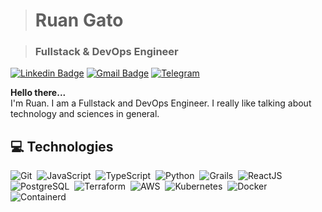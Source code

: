 ># Ruan Gato

>### Fullstack & DevOps Engineer

[![Linkedin Badge](https://img.shields.io/badge/-Ruan%20Gato-002B44?style=flat-square&logo=Linkedin&logoColor=white&link=https://www.linkedin.com/in/ruan-gato/)](//www.linkedin.com/in/ruan-gato/) 
[![Gmail Badge](https://img.shields.io/badge/-ruanggb@gmail.com-002B44?style=flat-square&logo=Gmail&logoColor=white&link=mailto:ruanggb@gmail.com)](mailto:ruanggb@gmail.com)
[![Telegram](https://img.shields.io/badge/-@ruanggbarros-002B44?style=flat-square&logo=Telegram&logoColor=white&link=https://t.me/ruanggbarros)](https://t.me/ruanggbarros)

**Hello there...<br>**
I'm Ruan. I am a Fullstack and DevOps Engineer. I really like talking about technology and sciences in general.

## 💻 Technologies
![Git](https://img.shields.io/badge/-Git-black?style=flat-square&logo=git&logoColor=3EF09A)&nbsp;
![JavaScript](https://img.shields.io/badge/-JavaScript-black?style=for-badge&logo=javascript&logoColor=3EF09A)&nbsp;
![TypeScript](https://img.shields.io/badge/-TypeScript-black?style=for-badge&logo=typescript&logoColor=3EF09A)&nbsp;
![Python](https://img.shields.io/badge/-Python-black?style=for-badge&logo=python&logoColor=3EF09A)&nbsp;
![Grails](https://img.shields.io/badge/-Grails-black?style=for-badge&logo=apachegroovy&logoColor=3EF09A)&nbsp;
![ReactJS](https://img.shields.io/badge/-ReactJS-black?style=for-badge&logo=react&logoColor=3EF09A)&nbsp;
![PostgreSQL](https://img.shields.io/badge/-Postgres-black?style=flat-square&logo=postgresql&logoColor=3EF09A)&nbsp;
![Terraform](https://img.shields.io/badge/-Terraform-black?style=flat-square&logo=terraform&logoColor=3EF09A)&nbsp;
![AWS](https://img.shields.io/badge/-AWS-black?style=flat-square&logo=amazon&logoColor=3EF09A)&nbsp;
![Kubernetes](https://img.shields.io/badge/-Kubernetes-black?style=flat-square&logo=kubernetes&logoColor=3EF09A)&nbsp;
![Docker](https://img.shields.io/badge/-Docker-black?style=flat-square&logo=docker&logoColor=3EF09A)&nbsp;
![Containerd](https://img.shields.io/badge/-ContainerD-black?style=flat-square&logo=containerd&logoColor=3EF09A)&nbsp;
